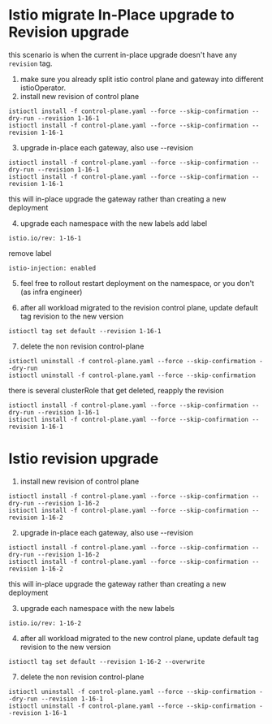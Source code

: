 # Istio migrate In-Place upgrade to Revision upgrade

this scenario is when the current in-place upgrade doesn't have any `revision` tag.

1. make sure you already split istio control plane and gateway into different istioOperator.
2. install new revision of control plane
```
istioctl install -f control-plane.yaml --force --skip-confirmation --dry-run --revision 1-16-1
istioctl install -f control-plane.yaml --force --skip-confirmation --revision 1-16-1
```

3. upgrade in-place each gateway, also use --revision
```
istioctl install -f control-plane.yaml --force --skip-confirmation --dry-run --revision 1-16-1
istioctl install -f control-plane.yaml --force --skip-confirmation --revision 1-16-1
```
this will in-place upgrade the gateway rather than creating a new deployment

4. upgrade each namespace with the new labels
add label
```
istio.io/rev: 1-16-1
```
remove label
```
istio-injection: enabled
```

5. feel free to rollout restart deployment on the namespace, or you don't (as infra engineer)

6. after all workload migrated to the revision control plane, update default tag revision to the new version
```
istioctl tag set default --revision 1-16-1
```

7.  delete the non revision control-plane
```
istioctl uninstall -f control-plane.yaml --force --skip-confirmation --dry-run
istioctl uninstall -f control-plane.yaml --force --skip-confirmation
```

there is several clusterRole that get deleted, reapply the revision
```
istioctl install -f control-plane.yaml --force --skip-confirmation --dry-run --revision 1-16-1
istioctl install -f control-plane.yaml --force --skip-confirmation --revision 1-16-1
```

# Istio revision upgrade

1. install new revision of control plane
```
istioctl install -f control-plane.yaml --force --skip-confirmation --dry-run --revision 1-16-2
istioctl install -f control-plane.yaml --force --skip-confirmation --revision 1-16-2
```

2. upgrade in-place each gateway, also use --revision
```
istioctl install -f control-plane.yaml --force --skip-confirmation --dry-run --revision 1-16-2
istioctl install -f control-plane.yaml --force --skip-confirmation --revision 1-16-2
```
this will in-place upgrade the gateway rather than creating a new deployment

3. upgrade each namespace with the new labels
```
istio.io/rev: 1-16-2
```

4. after all workload migrated to the new control plane, update default tag revision to the new version
```
istioctl tag set default --revision 1-16-2 --overwrite
```

7.  delete the non revision control-plane
```
istioctl uninstall -f control-plane.yaml --force --skip-confirmation --dry-run --revision 1-16-1
istioctl uninstall -f control-plane.yaml --force --skip-confirmation --revision 1-16-1
```
